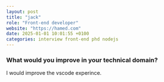 ```yaml
---
layout: post
title: "jack"
role: "Front-end developer"
website: "https://hamed.com"
date: 2025-01-01 10:01:55 +0100
categories: interview front-end phd nodejs
---
```


### What would you improve in your technical domain?

I would improve the vscode experince.
